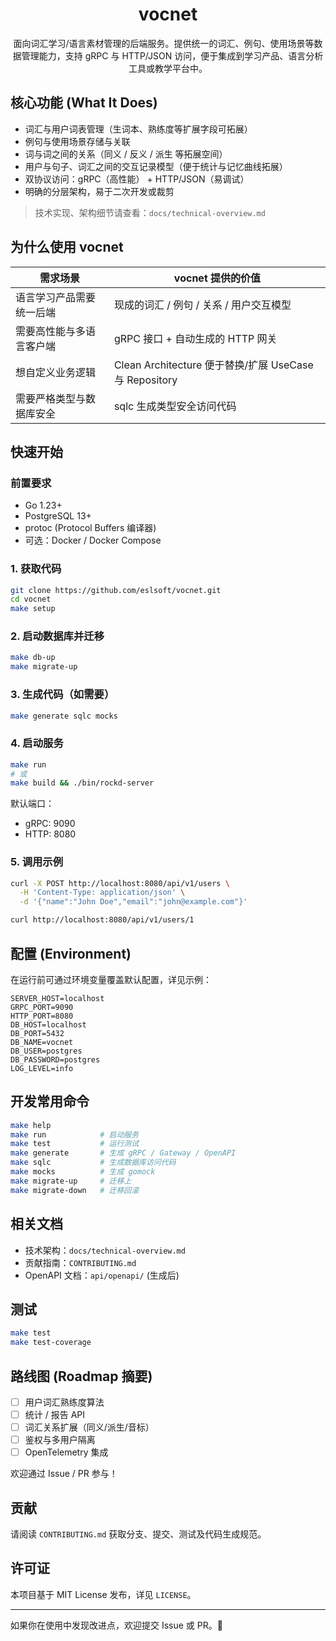 <div align="center">

# vocnet

面向词汇学习/语言素材管理的后端服务。提供统一的词汇、例句、使用场景等数据管理能力，支持 gRPC 与 HTTP/JSON 访问，便于集成到学习产品、语言分析工具或教学平台中。

</div>

## 核心功能 (What It Does)

- 词汇与用户词表管理（生词本、熟练度等扩展字段可拓展）
- 例句与使用场景存储与关联
- 词与词之间的关系（同义 / 反义 / 派生 等拓展空间）
- 用户与句子、词汇之间的交互记录模型（便于统计与记忆曲线拓展）
- 双协议访问：gRPC（高性能） + HTTP/JSON（易调试）
- 明确的分层架构，易于二次开发或裁剪

> 技术实现、架构细节请查看：`docs/technical-overview.md`

## 为什么使用 vocnet

| 需求场景 | vocnet 提供的价值 |
|----------|--------------------|
| 语言学习产品需要统一后端 | 现成的词汇 / 例句 / 关系 / 用户交互模型 |
| 需要高性能与多语言客户端 | gRPC 接口 + 自动生成的 HTTP 网关 |
| 想自定义业务逻辑 | Clean Architecture 便于替换/扩展 UseCase 与 Repository |
| 需要严格类型与数据库安全 | sqlc 生成类型安全访问代码 |

## 快速开始

### 前置要求

- Go 1.23+
- PostgreSQL 13+
- protoc (Protocol Buffers 编译器)
- 可选：Docker / Docker Compose

### 1. 获取代码
```bash
git clone https://github.com/eslsoft/vocnet.git
cd vocnet
make setup
```

### 2. 启动数据库并迁移
```bash
make db-up
make migrate-up
```

### 3. 生成代码（如需要）
```bash
make generate sqlc mocks
```

### 4. 启动服务
```bash
make run
# 或
make build && ./bin/rockd-server
```

默认端口：
- gRPC: 9090
- HTTP: 8080

### 5. 调用示例
```bash
curl -X POST http://localhost:8080/api/v1/users \
  -H 'Content-Type: application/json' \
  -d '{"name":"John Doe","email":"john@example.com"}'

curl http://localhost:8080/api/v1/users/1
```

## 配置 (Environment)

在运行前可通过环境变量覆盖默认配置，详见示例：
```env
SERVER_HOST=localhost
GRPC_PORT=9090
HTTP_PORT=8080
DB_HOST=localhost
DB_PORT=5432
DB_NAME=vocnet
DB_USER=postgres
DB_PASSWORD=postgres
LOG_LEVEL=info
```

## 开发常用命令
```bash
make help
make run            # 启动服务
make test           # 运行测试
make generate       # 生成 gRPC / Gateway / OpenAPI
make sqlc           # 生成数据库访问代码
make mocks          # 生成 gomock
make migrate-up     # 迁移上
make migrate-down   # 迁移回滚
```

## 相关文档

- 技术架构：`docs/technical-overview.md`
- 贡献指南：`CONTRIBUTING.md`
- OpenAPI 文档：`api/openapi/` (生成后)

## 测试
```bash
make test
make test-coverage
```

## 路线图 (Roadmap 摘要)

- [ ] 用户词汇熟练度算法
- [ ] 统计 / 报告 API
- [ ] 词汇关系扩展（同义/派生/音标）
- [ ] 鉴权与多用户隔离
- [ ] OpenTelemetry 集成

欢迎通过 Issue / PR 参与！

## 贡献

请阅读 `CONTRIBUTING.md` 获取分支、提交、测试及代码生成规范。

## 许可证

本项目基于 MIT License 发布，详见 `LICENSE`。

---

如果你在使用中发现改进点，欢迎提交 Issue 或 PR。🙌